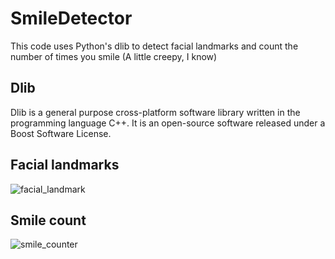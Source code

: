 # SmileDetector

This code uses Python's dlib to detect facial landmarks and count the number of times you smile (A little creepy, I know)

## Dlib
Dlib is a general purpose cross-platform software library written in the programming language C++. It is an open-source software released under a Boost Software License.

## Facial landmarks
![facial_landmark](https://user-images.githubusercontent.com/29730290/58245587-c10b5580-7d72-11e9-8aa7-0c5ee64a2704.PNG)

## Smile count
![smile_counter](https://user-images.githubusercontent.com/29730290/58245619-d54f5280-7d72-11e9-99dd-d0046cde38b2.PNG)
